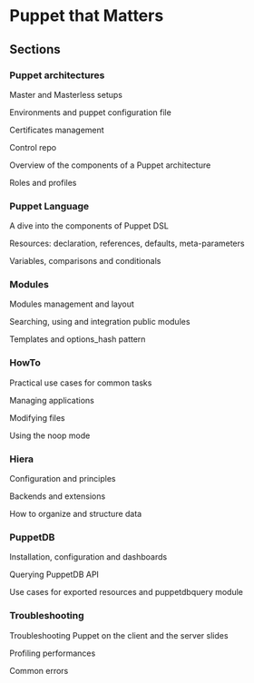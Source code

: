 # Puppet that Matters

## Sections

### Puppet architectures

Master and Masterless setups

Environments and puppet configuration file

Certificates management

Control repo

Overview of the components of a Puppet architecture

Roles and profiles


### Puppet Language

A dive into the components of Puppet DSL

Resources: declaration, references, defaults, meta-parameters

Variables, comparisons and conditionals


### Modules

Modules management and layout

Searching, using and integration public modules

Templates and options_hash pattern


### HowTo

Practical use cases for common tasks

Managing applications

Modifying files

Using the noop mode


### Hiera

Configuration and principles

Backends and extensions

How to organize and structure data


### PuppetDB

Installation, configuration and dashboards

Querying PuppetDB API

Use cases for exported resources and puppetdbquery module


### Troubleshooting

Troubleshooting Puppet on the client and the server slides

Profiling performances

Common errors
